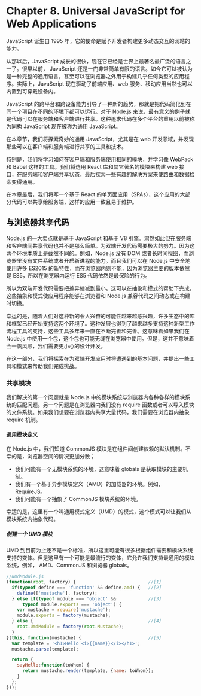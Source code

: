 # Chapter 8. Universal JavaScript for Web Applications

JavaScript 诞生自 1995 年，它的使命是赋予开发者构建更多动态交互的网站的能力。

从那以后，JavaScript 成长的很快，现在它已经是世界上最著名最广泛的语言之一了。很早以前， JavaScript 还是一门非常简单有限的语言。如今它可以被认为是一种完整的通用语言，甚至可以在浏览器之外用于构建几乎任何类型的应用程序。实际上，JavaScript 现在驱动了前端应用、web 服务、移动应用当然也可以内置到可穿戴设备内。

 JavaScript 的跨平台和跨设备能力引导了一种新的趋势，那就是把代码简化到在同一个项目在不同的环境下都可以运行。对于 Node.js 来说，最有意义的例子就是代码可以在服务端和客户端进行共享。这种追求代码在多个平台的重用以前被称为同构 JavaScript 现在被称为通用 JavaScript。

 在本章节，我们将探索奇妙的通用 JavaScript，尤其是在 web 开发领域，并发现那些可以在客户端和服务端进行共享的工具和技术。

 特别是，我们将学习如何在客户端和服务端使用相同的模块，并学习像 WebPack 和 Babel 这样的工具。我们将选用 React 库和其它著名的模块来构建 web 接口，在服务端和客户端共享状态，最后探索一些有趣的解决方案来使路由和数据检索变得通用。

 在本章最后，我们将写一个基于 React 的单页面应用（SPAs），这个应用的大部分代码可以共享给服务端，这样的应用一致且易于维护。


 ## 与浏览器共享代码

 Node.js 的一大卖点就是基于 JavaScript 和基于 V8 引擎。肃然如此但在服务端和客户端间共享代码也并不是那么简单。为双端开发代码需要极大的努力。因为这两个环境本质上是截然不同的。例如，Node.js 没有 DOM 或者长时间视图，而浏览器里没有文件系统或者开启新进程的能力。而且我们可以在 Node.js 中安全地使用许多 ES2015 的新特性，而在浏览器内则不能，因为浏览器主要的版本依然是 ES5，所以在浏览器内运行 ES5 代码依然是最保险的行为。

 所以为双端开发代码需要把差异缩减到最小。这可以在抽象和模式的帮助下完成，这些抽象和模式使应用程序能够在浏览器和 Node.js 兼容代码之间动态或在构建时切换。

 幸运的是，随着人们对这种新的令人兴奋的可能性越来越感兴趣，许多生态中的库和框架已经开始支持这两个环境了。这种发展也得到了越来越多支持这种新型工作流程工具的支持，这些工具多年来一直在不断完善和完善。这意味着如果我们在 Node.js 中使用一个包，这个包也可能无缝在浏览器中使用。但是，这并不意味着会一帆风顺，我们需要更小心的设计开发。

 在这一部分，我们将探索在为双端开发应用时将遭遇到的基本问题，并提出一些工具和模式来帮助我们完成挑战。

 ### 共享模块

 我们解决的第一个问题就是 Node.js 中的模块系统与浏览器内各种各样的模块系统的匹配问题。另一个问题是在浏览器内我们没有 require 函数或者可以导入模块的文件系统。如果我们想要在浏览器内共享大量代码，我们需要在浏览器内抽象 require 机制。

 #### 通用模块定义

 在 Node.js 中，我们知道 CommonJS 模块是在组件间创建依赖的默认机制。不幸的是，浏览器空间的情况更加分散；

* 我们可能有一个无模块系统的环境，这意味着 globals 是获取模块的主要机制。
* 我们有一个基于异步模块定义（AMD）的加载器的环境。例如， RequireJS。
* 我们可能有一个抽象了 CommonJS 模块系统的环境。

幸运的是，这里有一个叫通用模式定义（UMD）的模式，这个模式可以让我们从模块系统内抽象代码。

##### 创建一个 UMD 模块

UMD 到目前为止还不是一个标准，所以这里可能有很多根据组件需要和模块系统支持的变体。但是这里有一个可能是最流行的变体，它允许我们支持最通用的模块系统，例如， AMD、CommonJS 和浏览器 globals。

````JavaScript
//umdModule.js
(function(root, factory) {                           //[1]
  if(typeof define === 'function' && define.amd) {   //[2]
    define(['mustache'], factory);
  } else if(typeof module === 'object' &&            //[3]
      typeof module.exports === 'object') {
    var mustache = require('mustache');
    module.exports = factory(mustache);
  } else {                                           //[4]
    root.UmdModule = factory(root.Mustache);
  }
}(this, function(mustache) {                         //[5]
  var template = '<h1>Hello <i>{{name}}</i></h1>';
  mustache.parse(template);

  return {
    sayHello:function(toWhom) {
      return mustache.render(template, {name: toWhom});
    }
  };
}));
````
